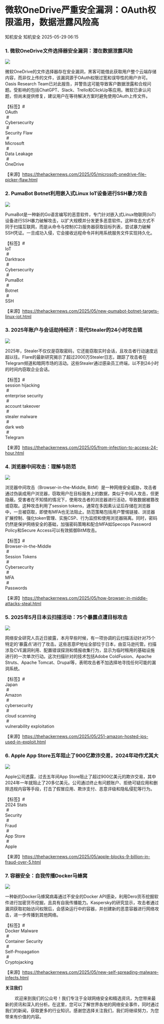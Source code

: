 #  微软OneDrive严重安全漏洞：OAuth权限滥用，数据泄露风险高   
知机安全  知机安全   2025-05-29 06:15  
  
### 1. 微软OneDrive文件选择器安全漏洞：潜在数据泄露风险  
  
![](https://mmbiz.qpic.cn/mmbiz_jpg/QGibgZhUnjfMlArttvznzWOFFia9F1BN2iaOJLuc32J9FicZ3xZnn5ZHUgQBHHqgWB2PYggibEYSaXPBCic2FzPIEkUQ/640?wx_fmt=jpeg "")  
  
微软OneDrive的文件选择器存在安全漏洞，黑客可能借此获取用户整个云端存储内容，而非仅上传的文件，该漏洞源于OAuth权限过宽和误导性的用户许可。Oasis Research Team已对此报告，并警告这可能导致客户数据泄露和合规问题。受影响的包括ChatGPT、Slack、Trello和ClickUp等应用。微软已承认问题，但尚未提供修复，建议用户在等待解决方案时避免使用OAuth上传文件。  
  
【标签】#  
OAuth  
 #  
Cybersecurity  
 #  
Security Flaw  
 #  
Microsoft  
 #  
Data Leakage  
 #  
OneDrive  
  
【来源】https://thehackernews.com/2025/05/microsoft-onedrive-file-picker-flaw.html  
### 2. PumaBot Botnet利用嵌入式Linux IoT设备进行SSH暴力攻击  
  
![](https://mmbiz.qpic.cn/mmbiz_jpg/QGibgZhUnjfMlArttvznzWOFFia9F1BN2iamJia5ib89aYhp172Tto952g8HqG9KHdOI0j7joNHiaR6OdQ3TcfA0eF5Q/640?wx_fmt=jpeg "")  
  
PumaBot是一种新的Go语言编写的恶意软件，专门针对嵌入式Linux物联网(IoT)设备进行SSH暴力破解攻击，以扩大规模并分发更多恶意软件。这种攻击方式不同于扫描互联网，而是从命令与控制(C2)服务器获取目标列表，尝试暴力破解SSH凭证。一旦成功入侵，它会接收远程命令并利用系统服务文件实现持久化。  
  
【标签】#  
IoT  
 #  
Darktrace  
 #  
Cybersecurity  
 #  
PumaBot  
 #  
Botnet  
 #  
SSH  
  
【来源】https://thehackernews.com/2025/05/new-pumabot-botnet-targets-linux-iot.html  
### 3. 2025年账户与会话劫持经济：现代Stealer的24小时攻击链  
  
![](https://mmbiz.qpic.cn/mmbiz_png/QGibgZhUnjfMlArttvznzWOFFia9F1BN2ialNsYNiaic08nhXaWb1VVV6sNqe8MxcicbR8uTaHibkMBZZ41qjOB2WGSaA/640?wx_fmt=png "")  
  
2025年，Stealer不仅仅是窃取密码，它还能窃取实时会话，且攻击者行动速度远超以往。Flare的最新研究揭示了超过2000万Stealer日志，跟踪了攻击者在Telegram频道和暗网市场的活动。这些Stealer通过感染员工终端，以不到24小时的时间内窃取企业会话。  
  
【标签】#  
session hijacking  
 #  
enterprise security  
 #  
account takeover  
 #  
stealer malware  
 #  
dark web  
 #  
Telegram  
  
【来源】https://thehackernews.com/2025/05/from-infection-to-access-24-hour.html  
### 4. 浏览器中间攻击：理解与防范  
  
![](https://mmbiz.qpic.cn/mmbiz_jpg/QGibgZhUnjfMlArttvznzWOFFia9F1BN2iaoT9I70dD7bLT3JV4yBaWultHzpPHGu6Zk4dpmxpp4RHu6xtIpNZRGQ/640?wx_fmt=jpeg "")  
  
浏览器中间攻击（Browser-in-the-Middle, BitM）是一种网络安全威胁，攻击者通过伪装成用户浏览器，窃取用户在目标服务上的数据，类似于中间人攻击，但更隐蔽。受害者在不知情的情况下，使用攻击者的浏览器进行活动，导致数据被篡改或窃取。这种攻击利用了session tokens，通常在多因素认证后存储在浏览器中，一旦被窃取，即使有MFA也无法阻止。防范策略包括用户警惕链接、浏览器扩展控制、强化token管理、实施CSP、行为监控和使用浏览器隔离。同时，密码仍然是保护网络安全的基础，加强密码策略和配合MFA如Specops Password Policy和Secure Access可以有效抵御BitM攻击。  
  
【标签】#  
Browser-in-the-Middle  
 #  
Session Tokens  
 #  
Cybersecurity  
 #  
MFA  
 #  
Passwords  
  
【来源】https://thehackernews.com/2025/05/how-browser-in-middle-attacks-steal.html  
### 5. 2025年5月日本云扫描活动：75个暴露点遭目标攻击  
  
![](https://mmbiz.qpic.cn/mmbiz_jpg/QGibgZhUnjfMlArttvznzWOFFia9F1BN2iadM2iafNR1HOqmuUkmxT0DM11vO61Q5VmsE7LuTm7wKNCNX5osxgAmicQ/640?wx_fmt=jpeg "")  
  
网络安全研究人员近日披露，本月早些时候，有一项协调的云扫描活动针对75个特定的‘暴露点’进行了攻击。这些恶意IP地址全部位于日本，由亚马逊托管。扫描涉及CVE漏洞利用、配置错误探测和情报收集行为，显示为临时租用的基础设施进行的一次单次行动。这次扫描针对的技术包括Adobe ColdFusion、Apache Struts、Apache Tomcat、Drupal等，表明攻击者不加选择地寻找任何可能的漏洞系统。  
  
【标签】#  
Japan  
 #  
Amazon  
 #  
cybersecurity  
 #  
cloud scanning  
 #  
vulnerability exploitation  
  
【来源】https://thehackernews.com/2025/05/251-amazon-hosted-ips-used-in-exploit.html  
### 6. Apple App Store五年阻止了900亿欺诈交易，2024年动作尤其大  
  
![](https://mmbiz.qpic.cn/mmbiz_jpg/QGibgZhUnjfMlArttvznzWOFFia9F1BN2ianHH63EPG3rWa4n1z4X2mHPmoAYz7icxfvUdCR03vNvGkx6yNMSQggIw/640?wx_fmt=jpeg "")  
  
Apple公司透露，过去五年间App Store阻止了超过900亿美元的欺诈交易，其中2024年一年就阻止了20多亿美元。公司通过终止有问题账户、拒绝可疑应用和删除违规内容等手段，打击了假冒应用、欺诈支付、恶意评级和隐私侵犯等行为。  
  
【标签】#  
2024 Stats  
 #  
Security  
 #  
Fraud  
 #  
App Store  
 #  
Apple  
  
【来源】https://thehackernews.com/2025/05/apple-blocks-9-billion-in-fraud-over-5.html  
### 7. 容器安全：自我传播Docker马蜂窝  
  
![](https://mmbiz.qpic.cn/mmbiz_jpg/QGibgZhUnjfMlArttvznzWOFFia9F1BN2iagB96YAicFgxpG010t0U9Qu5IPOjyY1BqsqLn8uqxvqGfJgiaQYcjI0TQ/640?wx_fmt=jpeg "")  
  
一种新的Docker马蜂窝病毒通过不安全的Docker API感染，利用Dero货币挖掘软件进行加密货币挖掘，且具有自我传播能力。Kaspersky的研究显示，攻击者通过漏洞获取初始访问权限后，会感染运行中的容器，并创建新的恶意容器进行网络攻击，进一步传播到其他网络。  
  
【标签】#  
Docker Malware  
 #  
Container Security  
 #  
Self-Propagation  
 #  
Cryptojacking  
  
【来源】https://thehackernews.com/2025/05/new-self-spreading-malware-infects.html  
  
**关注我们**  
  
        欢迎来到我们的公众号！我们专注于全球网络安全和精选资讯，为您带来最新的资讯和深入的分析。在这里，您可以了解世界各地的网络安全事件，同时通过我们的新闻，获取更多的行业知识。感谢您选择关注我们，我们将继续努力，为您带来有价值的内容。  
  
  
